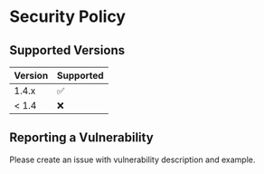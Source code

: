 # Security Policy

## Supported Versions

| Version | Supported          |
| ------- | ------------------ |
| 1.4.x   | :white_check_mark: |
| \< 1.4  | :x:                |

## Reporting a Vulnerability

Please create an issue with vulnerability description and example.
